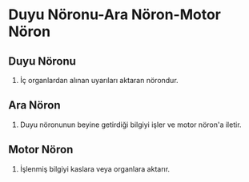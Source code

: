 # Duyu Nöronu-Ara Nöron-Motor Nöron


## Duyu Nöronu
1. İç organlardan alınan uyarıları aktaran nörondur.


## Ara Nöron
1. Duyu nöronunun beyine getirdiği bilgiyi işler ve motor nöron'a iletir.


## Motor Nöron
1. İşlenmiş bilgiyi kaslara veya organlara aktarır.